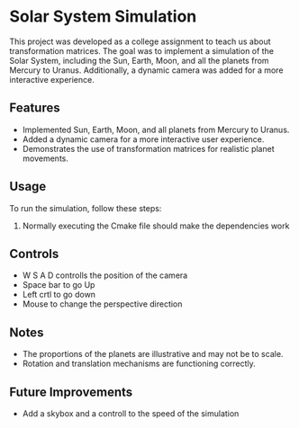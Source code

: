 # Solar System Simulation

This project was developed as a college assignment to teach us about transformation matrices. The goal was to implement a simulation of the Solar System, including the Sun, Earth, Moon, and all the planets from Mercury to Uranus. Additionally, a dynamic camera was added for a more interactive experience.

## Features

- Implemented Sun, Earth, Moon, and all planets from Mercury to Uranus.
- Added a dynamic camera for a more interactive user experience.
- Demonstrates the use of transformation matrices for realistic planet movements.

## Usage

To run the simulation, follow these steps:

1. Normally executing the Cmake file should make the dependencies work

## Controls

- W S A D controlls the position of the camera
- Space bar to go Up 
- Left crtl to go down
- Mouse to change the perspective direction

## Notes

- The proportions of the planets are illustrative and may not be to scale.
- Rotation and translation mechanisms are functioning correctly.

## Future Improvements

- Add a skybox and a controll to the speed of the simulation


